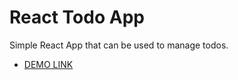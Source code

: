 # React Todo App

Simple React App that can be used to manage todos.
- [DEMO LINK](https://valentyn-radobenko.github.io/todo-app/)
